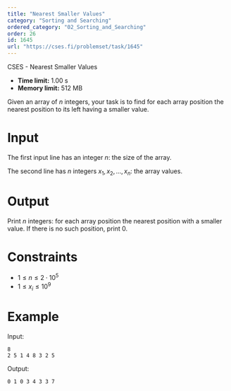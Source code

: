 ```yaml
---
title: "Nearest Smaller Values"
category: "Sorting and Searching"
ordered_category: "02_Sorting_and_Searching"
order: 26
id: 1645
url: "https://cses.fi/problemset/task/1645"
---
```


CSES - Nearest Smaller Values

  * **Time limit:** 1.00 s
  * **Memory limit:** 512 MB

Given an array of $n$ integers, your task is to find for each array position
the nearest position to its left having a smaller value.

# Input

The first input line has an integer $n$: the size of the array.

The second line has $n$ integers $x_1,x_2,\dots,x_n$: the array values.

# Output

Print $n$ integers: for each array position the nearest position with a
smaller value. If there is no such position, print $0$.

# Constraints

  * $1 \le n \le 2 \cdot 10^5$
  * $1 \le x_i \le 10^9$

# Example

Input:

    
    
    8
    2 5 1 4 8 3 2 5
    

Output:

    
    
    0 1 0 3 4 3 3 7
    

